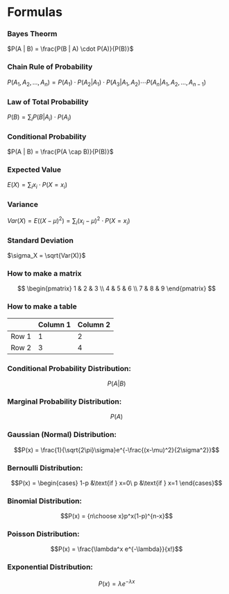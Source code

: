 # Formulas

### Bayes Theorm
$P(A | B) = \frac{P(B | A) \cdot P(A)}{P(B)}$

### Chain Rule of Probability
$P(A_1, A_2, ..., A_n) = P(A_1) \cdot P(A_2 | A_1) \cdot P(A_3 | A_1, A_2) \cdots P(A_n | A_1, A_2, ..., A_{n-1})$

### Law of Total Probability
$P(B) = \sum_i P(B | A_i) \cdot P(A_i)$

### Conditional Probability
$P(A | B) = \frac{P(A \cap B)}{P(B)}$

### Expected Value
$E(X) = \sum_i x_i \cdot P(X = x_i)$

### Variance
$Var(X) = E((X - \mu)^2) = \sum_i (x_i - \mu)^2 \cdot P(X = x_i)$

### Standard Deviation
$\sigma_X = \sqrt{Var(X)}$

### How to make a matrix
$$
\begin{pmatrix}
1 & 2 & 3 \\
4 & 5 & 6 \\
7 & 8 & 9
\end{pmatrix}
$$

### How to make a table
|   | Column 1 | Column 2 |
|---|----------|----------|
| Row 1 | 1 | 2 |
| Row 2 | 3 | 4 |


### Conditional Probability Distribution:
$$P(A|B)$$

### Marginal Probability Distribution:
$$P(A)$$

### Gaussian (Normal) Distribution:
$$P(x) = \frac{1}{\sqrt{2\pi}\sigma}e^{-\frac{(x-\mu)^2}{2\sigma^2}}$$

### Bernoulli Distribution:
$$P(x) = \begin{cases} 1-p &\text{if } x=0\ p &\text{if } x=1 \end{cases}$$

### Binomial Distribution:
$$P(x) = {n\choose x}p^x(1-p)^{n-x}$$

### Poisson Distribution:
$$P(x) = \frac{\lambda^x e^{-\lambda}}{x!}$$

### Exponential Distribution:
$$P(x) = \lambda e^{-\lambda x}$$